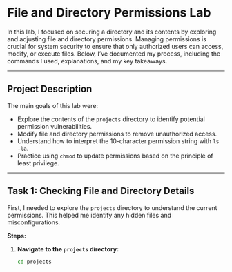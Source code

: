 # File and Directory Permissions Lab

In this lab, I focused on securing a directory and its contents by exploring and adjusting file and directory permissions. Managing permissions is crucial for system security to ensure that only authorized users can access, modify, or execute files. Below, I’ve documented my process, including the commands I used, explanations, and my key takeaways.

---

## Project Description

The main goals of this lab were:
- Explore the contents of the `projects` directory to identify potential permission vulnerabilities.
- Modify file and directory permissions to remove unauthorized access.
- Understand how to interpret the 10-character permission string with `ls -la`.
- Practice using `chmod` to update permissions based on the principle of least privilege.

---

## Task 1: Checking File and Directory Details

First, I needed to explore the `projects` directory to understand the current permissions. This helped me identify any hidden files and misconfigurations.

**Steps:**

1. **Navigate to the `projects` directory:**
   ```bash
   cd projects
